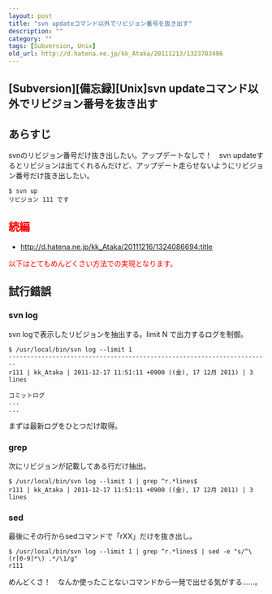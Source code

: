 ```yaml
---
layout: post
title: "svn updateコマンド以外でリビジョン番号を抜き出す"
description: ""
category: ""
tags: [Subversion, Unix]
old_url: http://d.hatena.ne.jp/kk_Ataka/20111213/1323783496
---
```


\[Subversion\]\[備忘録\]\[Unix\]svn updateコマンド以外でリビジョン番号を抜き出す
--------------------------------------------------------------------------------

あらすじ
--------

svnのリビジョン番号だけ抜き出したい。アップデートなしで！　svn updateするとリビジョンは出てくれるんだけど、アップデート走らせないようにリビジョン番号だけ抜き出したい。

    $ svn up
    リビジョン 111 です

<span class="deco" style="color:#FF0000;">続編</span>
-----------------------------------------------------

-   <http://d.hatena.ne.jp/kk_Ataka/20111216/1324086694:title>

<span class="deco" style="color:#FF0000;">以下はとてもめんどくさい方法での実現となります。</span>

試行錯誤
--------

### svn log

svn logで表示したリビジョンを抽出する。limit N で出力するログを制御。

    $ /usr/local/bin/svn log --limit 1
    ------------------------------------------------------------------------
    r111 | kk_Ataka | 2011-12-17 11:51:11 +0900 ((金), 17 12月 2011) | 3 lines

    コミットログ
    ...
    ...

まずは最新ログをひとつだけ取得。

### grep

次にリビジョンが記載してある行だけ抽出。

    $ /usr/local/bin/svn log --limit 1 | grep ^r.*lines$
    r111 | kk_Ataka | 2011-12-17 11:51:11 +0900 ((金), 17 12月 2011) | 3 lines

### sed

最後にその行からsedコマンドで「rXX」だけを抜き出し。

    $ /usr/local/bin/svn log --limit 1 | grep ^r.*lines$ | sed -e "s/^\(r[0-9]*\) .*/\1/g" 
    r111

めんどくさ！　なんか使ったことないコマンドから一発で出せる気がする……。
